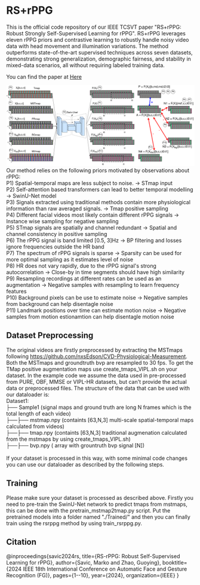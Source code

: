 # RS+rPPG

This is the official code repository of our IEEE TCSVT paper "RS+rPPG: Robust Strongly Self-Supervised Learning for rPPG". RS+rPPG leverages eleven rPPG priors and contrastive learning to robustly handle noisy video data with head movement and illumination variations. The method outperforms state-of-the-art supervised techniques across seven datasets, demonstrating strong generalization, demographic fairness, and stability in mixed-data scenarios, all without requiring labeled training data.

You can find the paper at [Here](https://brosdocs.net/fg2024/013.pdf](https://oulurepo.oulu.fi/handle/10024/54352))

![mainfig](rs+rPPG_mainfig.png)
Our method relies on the following priors motivated by observations about rPPG:<br>
P1) Spatial-temporal maps are less subject to noise.​ -> STmap input<br>
P2) Self-attention based transformers can lead to better temporal modelling​ -> SwinU-Net model<br>
P3) Signals extracted using traditional methods contain more physiological information than raw averaged signals.​ -> Tmap positive sampling<br>
P4) Different facial videos most likely contain different rPPG signals​ -> Instance wise sampling for negative sampling<br>
P5) STmap signals are spatially and channel redundant​ -> Spatial and channel consistency in positive sampling<br>
P6) The rPPG signal is band limited [0.5, 3]Hz​ -> BP filtering and losses ignore frequencies outside the HR band<br>
P7) The spectrum of rPPG signals is sparse -> Sparsity can be used for more optimal sampling as it estimates level of noise<br>
P8) HR does not vary rapidly, due to the rPPG signal's strong autocorrelation -> Close-by in time segments should have high similarity<br>
P9) Resampling recordings at different rates can be used as an augmentation -> Negative samples with resampling to learn frequency features<br>
P10) Background pixels can be use to estimate noise -> Negative samples from background can help disentagle noise<br>
P11) Landmark positions over time can estimate motion noise -> Negative samples from motion estionamtion can help disentagle motion noise<br>

## Dataset Preprocessing

The original videos are firstly preprocessed by extracting the MSTmaps following https://github.com/nxsEdson/CVD-Physiological-Measurement. Both the MSTmaps and groundtruth bvp are resampled to 30 fps. To get the TMap positive augmentation maps use create_tmaps_VIPL.sh on your dataset. In the example code we assume the data used in pre-processed from PURE, OBF, MMSE or VIPL-HR datasets, but can't provide the actual data or preprocessed files. The structure of the data that can be used with our dataloader is: <br>
Dataset1: <br>
├── Sample1 (signal maps and ground truth are long N frames which is the total length of each video)  <br>
├──├── mstmap.npy (containts [63,N,3] multi-scale spatial-temporal maps calculated from videos) <br>
├──├── tmap.npy (containts [63,N,3] traditional augmenation calculated from the mstmaps by using create_tmaps_VIPL.sh) <br>
├──├── bvp.npy ( array with grountruth bvp signal [N]) <br>
<br>
If your dataset is processed in this way, with some minimal code changes you can use our dataloader as described by the following steps.

## Training
Please make sure your dataset is processed as described above. Firstly you need to pre-train the SwinU-Net network to predict tmaps from mstmaps, this can be done with the pretrain_mstmap2tmap.py script. Put the pretrained models into a folder named "./Trained/" and then you can finally train using the rsrppg method by using train_rsrppg.py.

## Citation
@inproceedings{savic2024rs,
  title={RS-rPPG: Robust Self-Supervised Learning for rPPG},
  author={Savic, Marko and Zhao, Guoying},
  booktitle={2024 IEEE 18th International Conference on Automatic Face and Gesture Recognition (FG)},
  pages={1--10},
  year={2024},
  organization={IEEE}
}


